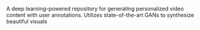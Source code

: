 A deep learning-powered repository for generating personalized video content with user annotations. Utilizes state-of-the-art GANs to synthesize beautiful visuals
